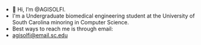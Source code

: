 - 👋 Hi, I’m @AGISOLFI. 
- I'm a Undergraduate biomedical engineering student at the University of South Carolina minoring in Computer Science.
- Best ways to reach me is through email:
- agisolfi@email.sc.edu
